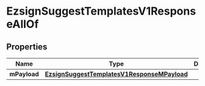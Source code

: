 

# EzsignSuggestTemplatesV1ResponseAllOf


## Properties

| Name | Type | Description | Notes |
|------------ | ------------- | ------------- | -------------|
|**mPayload** | [**EzsignSuggestTemplatesV1ResponseMPayload**](EzsignSuggestTemplatesV1ResponseMPayload.md) |  |  |



